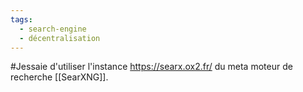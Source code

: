 ```yaml
---
tags:
  - search-engine
  - décentralisation
---
```

#Jessaie d'utiliser l'instance https://searx.ox2.fr/ du meta moteur de recherche [[SearXNG]].